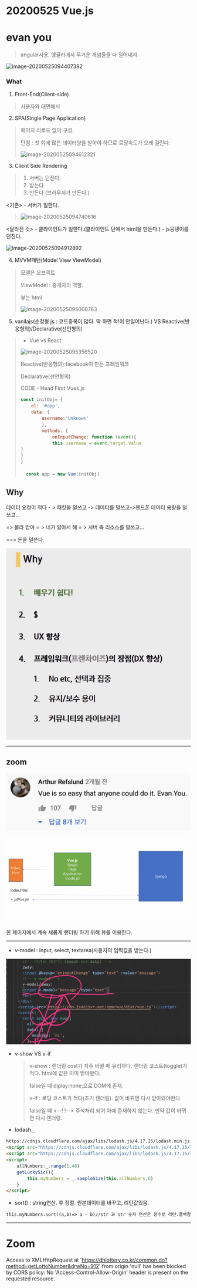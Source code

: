 # 20200525 Vue.js

# evan you 

> angular사용, 앵귤러에서 무거운 개념들을 다 덜어내자.

![image-20200525094407382](C:\Users\peach\AppData\Roaming\Typora\typora-user-images\image-20200525094407382.png)

### What

1. Front-End(Client-side)

> 사용자와 대면해서 

2. SPA(Single Page Application)

>페이지 리로드 없이 구성.
>
>단점 : 첫 회에 많은 데이터양을 받아야 하므로 로딩속도가 오래 걸린다.
>
>![image-20200525094612321](C:\Users\peach\AppData\Roaming\Typora\typora-user-images\image-20200525094612321.png)

3. Client Side Rendering

>1. 서버는 던진다.
>2. 받는다
>3. 만든다.(브라우저가 만든다.)

<기존> - 서버가 일한다.

>![image-20200525094740616](C:\Users\peach\AppData\Roaming\Typora\typora-user-images\image-20200525094740616.png)

<달라진 것> - 클라이언트가 일한다.(클라이언트 단에서 html을 만든다.) - js뭉탱이를 던진다.

![image-20200525094912892](C:\Users\peach\AppData\Roaming\Typora\typora-user-images\image-20200525094912892.png)

4. MVVM패턴(Model View ViewModel)

>모델은 오브젝트
>
> ViewModel : 중개자의 역할.
>
>뷰는 html
>
>
>
>![image-20200525095008763](C:\Users\peach\AppData\Roaming\Typora\typora-user-images\image-20200525095008763.png)

5. vanilajs(순정형 js : 코드중복이 많다. 딱 하면 척!이 안일어난다.) VS Reactive(반응형의)/Declarative(선언형의)

> - Vue vs React
>
> ![image-20200525095356520](C:\Users\peach\AppData\Roaming\Typora\typora-user-images\image-20200525095356520.png)
>
> Reactive(반응형의):facebook이 만든 프레임워크
>
> 
>
> 
>
> Declarative(선언형의)
>
> CODE - Head First Vues.js
>
> ```js
> const initObj= {
>     el: '#app',
>     data: {
>         username:'Unknown'
>         },
>         methods: {
>             onInputChange: function (event){
>             this.username = event.target.value
> }
> }
> }
> 
> 	const app = new Vue(initObj)
> ```
>
> 

## Why

데이터 요청이 적다 - > 패킷을 덜쓰고 -> 데이터를 덜쓰고->핸드폰 데이터 용량을 덜쓰고...

=> 몰라 받아 = > 네가 알아서 해 = > 서버 측 리소스를 덜쓰고...

==> 돈을 덜쓴다.

![image-20200525101117886](assets/image-20200525101117886.png)



---

## zoom

![image-20200525140746955](assets/image-20200525140746955.png)



![image-20200525122115671](assets/image-20200525122115671.png)

한 페이지에서 계속 새롭게 랜더링 하기 위해 뷰를 이용한다.



----

- v-model : input, select, textarea(사용자의 입력값을 받는다.)

![image-20200525144800913](assets/image-20200525144800913.png)

- v-show VS v-if

  > v-show : 렌더링 cost가 자주 바뀔 때 유리하다. 렌더링 코스트(toggle)가 적다. html에 값은 이미 받아왔다.
  >
  > false일 때 diplay:none;으로 DOM에 존재.
  >
  > v-if : 로딩 코스트가 적다(초기 렌더링). 값이 바뀌면 다시 받아와야한다.
  >
  > false일 때 <--! !--> 주석처리 되어 아예 존재하지 않는다. 만약 값이 바뀌면 다시 렌더링.

- lodash `_`

```html
https://cdnjs.cloudflare.com/ajax/libs/lodash.js/4.17.15/lodash.min.js
<script src="https://cdnjs.cloudflare.com/ajax/libs/lodash.js/4.17.15/lodash.min.js" integrity="sha256-VeNaFBVDhoX3H+gJ37DpT/nTuZTdjYro9yBruHjVmoQ=" crossorigin="anonymous"></script>
<script src="https://cdnjs.cloudflare.com/ajax/libs/lodash.js/4.17.15/lodash.min.js"></script>
<script>
    allNumbers:_.range(1,46)
    getLuckySic(){
        this.myNumbers = _.sampleSize(this.allNumbers,6)
    }
</script>
```

- sort() : string연산. 후 정렬. 원본데이터를 바꾸고, 리턴값있음.

```html
this.myNumbers.sort((a,b)=> a - b)//str 과 str 숫자 연산은 정수로 리턴.콜백함수를 넣어줌으로써 정수리턴소트 가능하게 한다.
```

----

# Zoom

Access to XMLHttpRequest at 'https://dhlottery.co.kr/common.do?method=getLottoNumber&drwNo=912' from origin 'null' has been blocked by CORS policy: No 'Access-Control-Allow-Origin' header is present on the requested resource.













